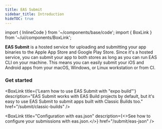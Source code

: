 ```yaml
---
title: EAS Submit
sidebar_title: Introduction
hideTOC: true
---
```


import { InlineCode } from '~/components/base/code';
import { BoxLink } from '~/ui/components/BoxLink';

**EAS Submit** is a hosted service for uploading and submitting your app binaries to the Apple App Store and Google Play Store. Since it's a hosted service, you can submit your app to both stores as long as you can run EAS CLI on your machine. This means you can easily submit your iOS and Android apps from your macOS, Windows, or Linux workstation or from CI.

### Get started

<BoxLink title="Submitting to the Apple App Store" description="Learn how to submit an iOS/iPadOS app to the Apple App Store from any operating system." href="/submit/ios" />

<BoxLink title="Submitting to the Google Play Store" description="Learn how to submit an Android app to the Google Play Store." href="/submit/android" />

<BoxLink 
  title={'Learn how to use EAS Submit with "expo build"'} 
  description="EAS Submit works with EAS Build projects by default, but it's easy to use EAS Submit to submit apps built with Classic Builds too."
  href="/submit/classic-builds"
/>

<BoxLink 
  title="Configuration with eas.json" 
  description={<>See how to configure your submissions with <InlineCode>eas.json</InlineCode>.</>}
  href="/submit/eas-json"
/>
